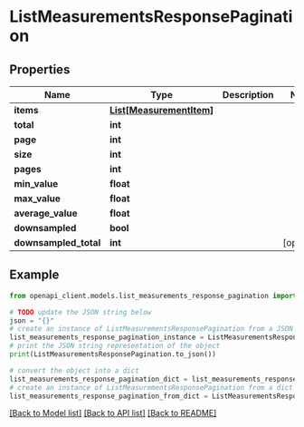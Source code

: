 # ListMeasurementsResponsePagination


## Properties

Name | Type | Description | Notes
------------ | ------------- | ------------- | -------------
**items** | [**List[MeasurementItem]**](MeasurementItem.md) |  | 
**total** | **int** |  | 
**page** | **int** |  | 
**size** | **int** |  | 
**pages** | **int** |  | 
**min_value** | **float** |  | 
**max_value** | **float** |  | 
**average_value** | **float** |  | 
**downsampled** | **bool** |  | 
**downsampled_total** | **int** |  | [optional] 

## Example

```python
from openapi_client.models.list_measurements_response_pagination import ListMeasurementsResponsePagination

# TODO update the JSON string below
json = "{}"
# create an instance of ListMeasurementsResponsePagination from a JSON string
list_measurements_response_pagination_instance = ListMeasurementsResponsePagination.from_json(json)
# print the JSON string representation of the object
print(ListMeasurementsResponsePagination.to_json())

# convert the object into a dict
list_measurements_response_pagination_dict = list_measurements_response_pagination_instance.to_dict()
# create an instance of ListMeasurementsResponsePagination from a dict
list_measurements_response_pagination_from_dict = ListMeasurementsResponsePagination.from_dict(list_measurements_response_pagination_dict)
```
[[Back to Model list]](../README.md#documentation-for-models) [[Back to API list]](../README.md#documentation-for-api-endpoints) [[Back to README]](../README.md)


